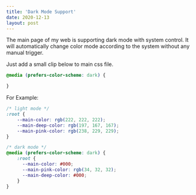 ```yaml
---
title: 'Dark Mode Support'
date: 2020-12-13
layout: post
---
```


The main page of my web is supporting dark mode with system control. It will automatically change color mode according to the system without any manual trigger.

Just add a small clip below to main css file.

``` css
@media (prefers-color-scheme: dark) {

}
```

For Example:

``` css
/* light mode */
:root {
    --main-color: rgb(222, 222, 222);
    --main-deep-color: rgb(197, 167, 167);
    --main-pink-color: rgb(238, 229, 229);
}

/* dark mode */
@media (prefers-color-scheme: dark) {
    :root {
      --main-color: #000;
      --main-pink-color: rgb(34, 32, 32);
      --main-deep-color: #000;
    }
}
```
